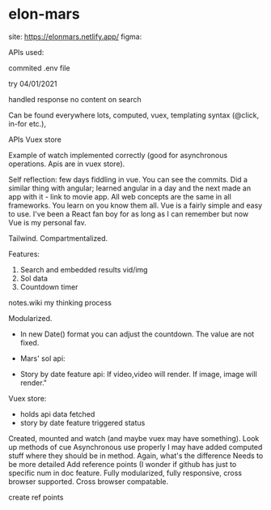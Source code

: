 # elon-mars
site: https://elonmars.netlify.app/
figma: 

APIs used:


commited .env file

try 04/01/2021

handled response no content on search

Can be found everywhere lots, computed, vuex, templating syntax (@click, in-for etc.),

APIs
Vuex store

Example of watch implemented correctly (good for asynchronous operations. Apis are in vuex store).

Self reflection: few days fiddling in vue. You can see the commits. Did a similar thing with angular; learned angular in a day and the next made an app with it - link to movie app. All web concepts are the same in all frameworks. You learn on you know them all. Vue is a fairly simple and easy to use. I've been a React fan boy for as long as I can remember but now Vue is my personal fav.

Tailwind. Compartmentalized.

Features:
1. Search and embedded results vid/img
2. Sol data
3. Countdown timer


notes.wiki my thinking process

Modularized.

- In new Date() format you can adjust the countdown. The value are not fixed. 

- Mars' sol api: 
- Story by date feature api: 
If video,video will render. If image, image will render."

Vuex store:
- holds api data fetched
- story by date feature triggered status

Created, mounted and watch (and maybe vuex may have something).
Look up methods of cue
Asynchronous use properly
I may have added computed stuff where they should be in method. Again, what's the difference
Needs to be more detailed
Add reference points (I wonder if github has just to specific num in doc feature.
Fully modularized, fully responsive, cross browser supported.
Cross browser compatable.

create ref points

